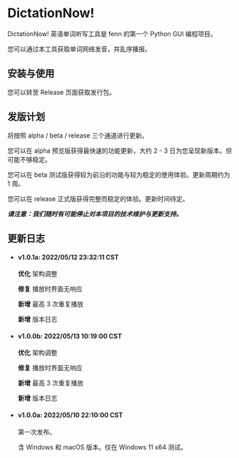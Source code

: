 # DictationNow!

DictationNow! 英语单词听写工具是 fenn 的第一个 Python GUI 编程项目。

您可以通过本工具获取单词网络发音，并乱序播报。



## 安装与使用

您可以转至 Release 页面获取发行包。


## 发版计划

将按照 alpha / beta / release 三个通道进行更新。

您可以在 alpha 预览版获得最快速的功能更新，大约 2 - 3 日为您呈现新版本。但可能不够稳定。

您可以在 beta 测试版获得较为前沿的功能与较为稳定的使用体验。更新周期约为 1 周。

您可以在 release 正式版获得完整而稳定的体验。更新时间待定。

***请注意：我们随时有可能停止对本项目的技术维护与更新支持。***


## 更新日志

* #### v1.0.1a: 2022/05/12 23:32:11 CST

  **优化** 架构调整

  **修复** 播放时界面无响应
  
  **新增** 最高 3 次重复播放
  
  **新增** 版本日志
  
* #### v1.0.0b: 2022/05/13 10:19:00 CST

  **优化** 架构调整

  **修复** 播放时界面无响应
  
  **新增** 最高 3 次重复播放
  
  **新增** 版本日志
  
  
  
* #### v1.0.0a: 2022/05/10 22:10:00 CST

  第一次发布。

  含 Windows 和 macOS 版本。仅在 Windows 11 x64 测试。

